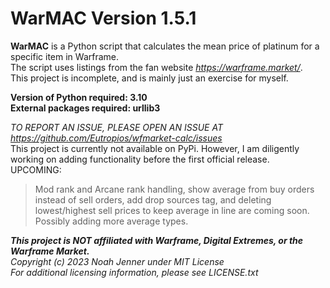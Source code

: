 
<h1>WarMAC Version 1.5.1</h1>

**WarMAC** is a Python script that calculates the mean price of platinum for a specific item in Warframe.  
The script uses listings from the fan website *<https://warframe.market/>*.  
This project is incomplete, and is mainly just an exercise for myself.

**Version of Python required: 3.10**  
**External packages required: urllib3**  

*TO REPORT AN ISSUE, PLEASE OPEN AN ISSUE AT <https://github.com/Eutropios/wfmarket-calc/issues>*  
This project is currently not available on PyPi. However, I am diligently working on adding functionality before the first official release.  
UPCOMING:  
> Mod rank and Arcane rank handling, show average from buy orders instead of sell orders, add drop sources tag, and deleting lowest/highest sell prices to keep average in line are coming soon. Possibly adding more average types.

***This project is NOT affiliated with Warframe, Digital Extremes, or the Warframe Market.***  
*Copyright (c) 2023 Noah Jenner under MIT License*  
*For additional licensing information, please see LICENSE.txt*
